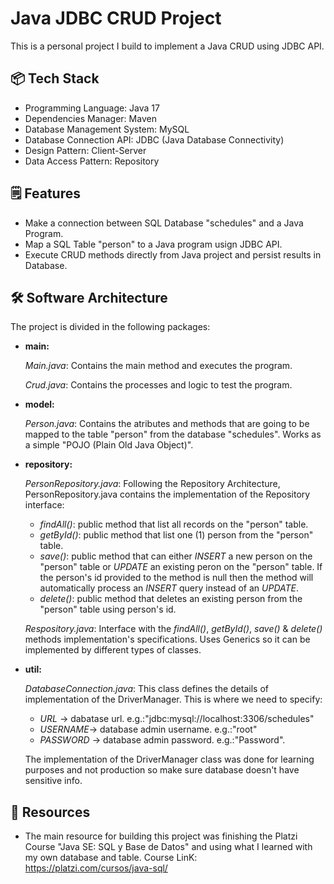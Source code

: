 
# Java JDBC CRUD Project

This is a personal project I build to implement a Java CRUD using JDBC API.




## 📦 Tech Stack

- Programming Language: Java 17
- Dependencies Manager: Maven
- Database Management System: MySQL
- Database Connection API: JDBC (Java Database Connectivity)
- Design Pattern: Client-Server
- Data Access Pattern: Repository
## 🗒 Features

- Make a connection between SQL Database "schedules" and a Java Program.
- Map a SQL Table "person" to a Java program usign JDBC API.
- Execute CRUD methods directly from Java project and persist results in Database.
## 🛠 Software Architecture

The project is divided in the following packages:

- **main:**
    
    *Main.java*: Contains the main method and executes the program.

    *Crud.java*: Contains the processes and logic to test the program.
- **model:**

    *Person.java*: Contains the atributes and methods that are going to be mapped to the table "person" from the database "schedules". Works as a simple "POJO (Plain Old Java Object)". 
- **repository:**

    *PersonRepository.java*: Following the Repository Architecture, PersonRepository.java contains the implementation of the Repository interface:
    
    - *findAll()*: public method that list all records on the "person" table.
    - *getById()*: public method that list one (1) person from the "person" table.
    - *save()*: public method that can either *INSERT* a new person on the "person" table or *UPDATE* an existing peron on the "person" table. If the person's id provided to the method is null then the method will automatically process an *INSERT* query instead of an *UPDATE*.
    - *delete()*: public method that deletes an existing person from the "person" table using person's id.

    *Respository.java*: Interface with the *findAll()*, *getById()*, *save()* & *delete()* methods implementation's specifications. Uses Generics so it can be implemented by different types of classes. 
- **util:**

    *DatabaseConnection.java*: This class defines the details of implementation of the DriverManager. This is where we need to specify:

    - *URL* -> dabatase url. e.g.:"jdbc:mysql://localhost:3306/schedules"
    - *USERNAME*-> database admin username. e.g.:"root"
    - *PASSWORD* -> database admin password. e.g.:"Password".

    The implementation of the DriverManager class was done for learning purposes and not production so make sure database doesn't have sensitive info.




## 💬 Resources

- The main resource for building this project was finishing the Platzi Course "Java SE: SQL y Base de Datos" and using what I learned with my own database and table. Course LinK: https://platzi.com/cursos/java-sql/